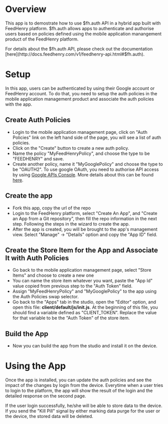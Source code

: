 Overview
==========

This app is to demostrate how to use $fh.auth API in a hybrid app built with FeedHenry platform. $fh.auth allows apps to authenticate and authorise users based on policies defined using the mobile application manangement product of the FeedHenry platform.

For details about the $fh.auth API, please check out the documentation [here](http://docs.feedhenry.com/v1/feedhenry-api.html#$fh.auth).

Setup
======

In this app, users can be authenticated by using their Google account or FeedHenry account. To do that, you need to setup the auth policies in the mobile application management product and associate the auth policies with the app.

## Create Auth Policies

- Login to the mobile application management page, click on "Auth Policies" link on the left hand side of the page, you will see a list of auth policies. 
- Click on the "Create" button to create a new auth policy.
- Name the policy "MyFeedHenryPolicy", and choose the type to be "FEEDHENRY" and save.
- Create another policy, name it "MyGooglePolicy" and choose the type to be "OAUTH2". To use google OAuth, you need to authorise API access by using [Google APIs Console](https://code.google.com/apis/console/). More details about this can be found [here](http://docs.feedhenry.com/v1/oauth_info.html).

## Create the app

* Fork this app, copy the url of the repo
* Login to the FeedHenry platform, select "Create An App", and "Create an App from a Git repository", then fill the repo information in the next step. Following the steps in the wizard to create the app.
* After the app is created, you will be brought to the app's management view. Select "Manage" -> "Details" option and copy the "App ID" field.

## Create the Store Item for the App and Associate It with Auth Policies

- Go back to the mobile application management page, select "Store Items" and choose to create a new one
- You can name the store item whatever you want, paste the "App Id" value copied from previous step to the "Auth Token" field. 
- Assign "MyFeedHenryPolicy" and "MyGooglePolicy" to the app using the Auth Policies swap selector.
- Go back to the "Apps" tab in the studio, open the "Editor" option, and open this file: __client/default/js/init.js__. At the beginning of this file, you should find a variable defined as "CLIENT_TOKEN". Replace the value for that variable to be the "Auth Token" of the store item.

## Build the App

* Now you can build the app from the studio and install it on the device.

Using the App
==============

Once the app is installed, you can update the auth policies and see the impact of the changes by login from the device. Everytime when a user tries to login to the platform, the app will show the result of the login and the detailed response on the second page. 

If the user login successfully, he/she will be able to store data to the device. If you send the "Kill Pill" signal by either marking data purge for the user or the device, the stored data will be deleted.  